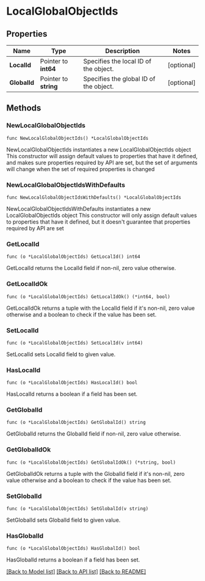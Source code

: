# LocalGlobalObjectIds

## Properties

Name | Type | Description | Notes
------------ | ------------- | ------------- | -------------
**LocalId** | Pointer to **int64** | Specifies the local ID of the object. | [optional] 
**GlobalId** | Pointer to **string** | Specifies the global ID of the object. | [optional] 

## Methods

### NewLocalGlobalObjectIds

`func NewLocalGlobalObjectIds() *LocalGlobalObjectIds`

NewLocalGlobalObjectIds instantiates a new LocalGlobalObjectIds object
This constructor will assign default values to properties that have it defined,
and makes sure properties required by API are set, but the set of arguments
will change when the set of required properties is changed

### NewLocalGlobalObjectIdsWithDefaults

`func NewLocalGlobalObjectIdsWithDefaults() *LocalGlobalObjectIds`

NewLocalGlobalObjectIdsWithDefaults instantiates a new LocalGlobalObjectIds object
This constructor will only assign default values to properties that have it defined,
but it doesn't guarantee that properties required by API are set

### GetLocalId

`func (o *LocalGlobalObjectIds) GetLocalId() int64`

GetLocalId returns the LocalId field if non-nil, zero value otherwise.

### GetLocalIdOk

`func (o *LocalGlobalObjectIds) GetLocalIdOk() (*int64, bool)`

GetLocalIdOk returns a tuple with the LocalId field if it's non-nil, zero value otherwise
and a boolean to check if the value has been set.

### SetLocalId

`func (o *LocalGlobalObjectIds) SetLocalId(v int64)`

SetLocalId sets LocalId field to given value.

### HasLocalId

`func (o *LocalGlobalObjectIds) HasLocalId() bool`

HasLocalId returns a boolean if a field has been set.

### GetGlobalId

`func (o *LocalGlobalObjectIds) GetGlobalId() string`

GetGlobalId returns the GlobalId field if non-nil, zero value otherwise.

### GetGlobalIdOk

`func (o *LocalGlobalObjectIds) GetGlobalIdOk() (*string, bool)`

GetGlobalIdOk returns a tuple with the GlobalId field if it's non-nil, zero value otherwise
and a boolean to check if the value has been set.

### SetGlobalId

`func (o *LocalGlobalObjectIds) SetGlobalId(v string)`

SetGlobalId sets GlobalId field to given value.

### HasGlobalId

`func (o *LocalGlobalObjectIds) HasGlobalId() bool`

HasGlobalId returns a boolean if a field has been set.


[[Back to Model list]](../README.md#documentation-for-models) [[Back to API list]](../README.md#documentation-for-api-endpoints) [[Back to README]](../README.md)


